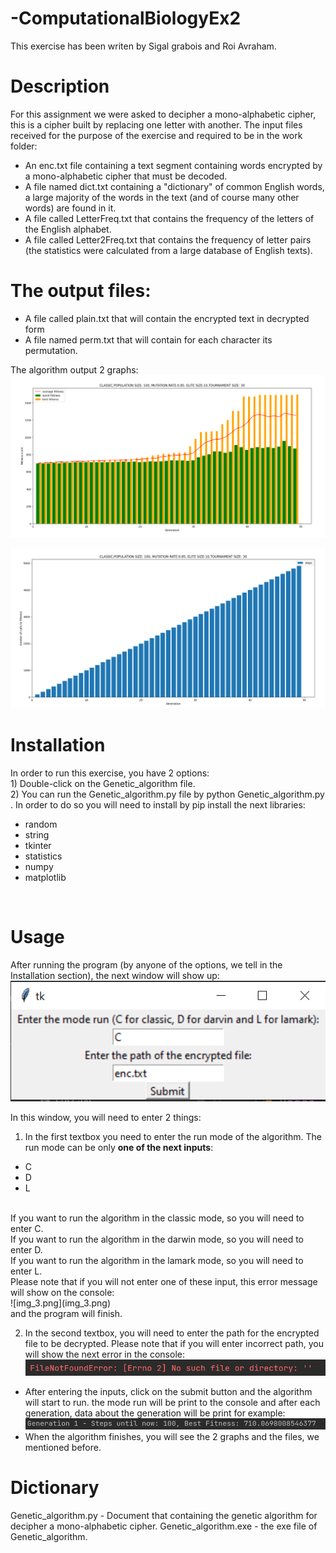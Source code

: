 # -ComputationalBiologyEx2
This exercise has been writen by Sigal grabois and Roi Avraham.
# Description
For this assignment we were asked to decipher a mono-alphabetic cipher, this is a cipher built by replacing one letter with another.
The input files received for the purpose of the exercise and required to be in the work folder:
- An enc.txt file containing a text segment containing words encrypted by a mono-alphabetic cipher that must be decoded.
- A file named dict.txt containing a "dictionary" of common English words, a large majority of the words in the text (and of course many other words) are found in it.
- A file called LetterFreq.txt that contains the frequency of the letters of the English alphabet.
- A file called Letter2Freq.txt that contains the frequency of letter pairs (the statistics were calculated from a large database of English texts).

# The output files:
- A file called plain.txt that will contain the encrypted text in decrypted form
- A file named perm.txt that will contain for each character its permutation.<br>

The algorithm output 2 graphs:
![img.png](img.png)

![img_1.png](img_1.png)

# Installation
In order to run this exercise, you have 2 options:
<br> 1) Double-click on the Genetic_algorithm file.
<br> 2) You can run the Genetic_algorithm.py file by python Genetic_algorithm.py .
In order to do so you will need to install by pip install the next libraries:
* random
* string
* tkinter
* statistics
* numpy
* matplotlib
<br>


# Usage
After running the program (by anyone of the options, we tell in the Installation section),
the next window will show up:
<br>
![img_2.png](img_2.png)

In this window, you will need to enter 2 things:
1) In the first textbox you need to enter the run mode of the algorithm. The run mode can be only <b>one of
the next inputs</b>:
- C 
- D 
- L 
<br>
If you want to run the algorithm in the classic mode, so you will need to enter C. <br>
If you want to run the algorithm in the darwin mode, so you will need to enter D. <br>
If you want to run the algorithm in the lamark mode, so you will need to enter L. <br>
Please note that if you will not enter one of these input, this error message will show on the console:
<br>
![img_3.png](img_3.png) 
<br>
and the program will finish.

2) In the second textbox, you will need to enter the path for the encrypted file to be decrypted.
Please note that if you will enter incorrect path, you will show the next error in the console:
![img_4.png](img_4.png)

- After entering the inputs, click on the submit button and the algorithm will start to run.
  the mode run will be print to the console and after each generation, data about the generation will be print for example:
  ![img_5.png](img_5.png)
- When the algorithm finishes, you will see the 2 graphs and the files, we mentioned before.

# Dictionary
Genetic_algorithm.py - Document that containing the genetic algorithm for decipher a mono-alphabetic cipher.
Genetic_algorithm.exe - the exe file of Genetic_algorithm.
